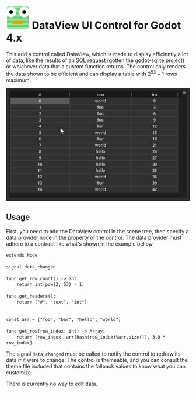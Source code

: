 # ![icon](addons/godot-dataview/icon-64x64.png) DataView UI Control for Godot 4.x
This add a control called DataView, which is made to display efficiently a lot of data, like the results of an SQL request (gotten the godot-sqlite project) or whichever data that a custom function returns.
The control only renders the data shown to be efficient and can display a table with $`2^{53} - 1`$ rows maximum.

![Demo 01 animation](addons/godot-dataview/demo01.gif)

## Usage
First, you need to add the DataView control in the scene tree, then specify a data provider node in the property of the control.
The data provider must adhere to a contract like what's shown in the example bellow.
```gdscript
extends Node

signal data_changed

func get_row_count() -> int:
    return int(pow(2, 53) - 1)

func get_headers():
    return ["#", "text", "int"]


const arr = ["foo", "bar", "hello", "world"]

func get_row(row_index: int) -> Array:
    return [row_index, arr[hash(row_index)%arr.size()], 3.0 * row_index]
```
The signal `data_changed` must be called to notify the control to redraw its data if it were to change.
The control is themeable, and you can consult the theme file included that contains the fallback values to know what you can customize.

There is currently no way to edit data.

